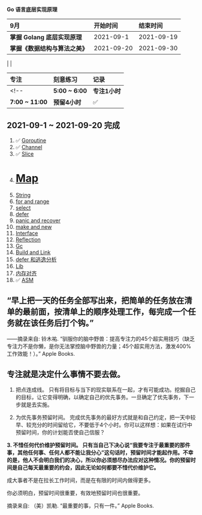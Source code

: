 **Go 语言底层实现原理**




| 9月                            | 开始时间   | 结束时间   |
| :----------------------------- | :--------- | :--------- |
| **掌握 Golang 底层实现原理**   | 2021-09-1  | 2021-09-19 |
| **掌握《数据结构与算法之美》** | 2021-09-20 | 2021-09-30 |


| <!--          | 10月任务  | 开始时间   | 完成时间 |
| :------------ | :-------- | :--------- |
| **完成项目1** | 2021-10-1 | 2021-10-3  |
| **完成项目2** | 2021-10-4 | 2021-10-6  |
| **完成项目3** | 2021-10-9 | 2021-10-12 | -->      |


| 专注             | 刻意练习        | 记录          |
| :--------------- | :-------------- | :------------ |
| <!--             | **5:00 ~ 6:00** | **专注1小时** | ✅ | --> |
| **7:00 ~ 11:00** | **预留4小时**   | ✅             |




## 2021-09-1 ~ 2021-09-20 完成

1. ✅ [Goroutine](Goroutine.md)
1. ✅ [Channel](channel.md)
1. ✅ [Slice](slice.md) 
1. # [Map](Map.md)  
1. [String](String.md)
1. [for and range]()
1. [select]()
1. [defer]()
1. [panic and recover ]() 
1. [make and new]()  
1. [Interface](Interface.md) 
1. [Reflection](reflection.md)
1. [Gc](gc.md)  
1. [Build and Link](build.md) 
1. [defer 和逃逸分析]()
1. [Lib](lib.md) 
1. [内存对齐]() 
1. ✅ [ASM](asm.md)  







## “早上把一天的任务全部写出来，把简单的任务放在清单的最前面，按清单上的顺序处理工作，每完成一个任务就在该任务后打个钩。”

——摘录来自: 铃木祐. “驯服你的脑中野兽：提高专注力的45个超实用技巧（缺乏专注力不是你懒，是你无法掌控脑中野兽的力量；45个超实用方法，激发400%工作效能！）。” Apple Books.


## 专注就是决定什么事情不要去做。

1. 把点连成线。 只有将目标与当下的现实联系在一起，才有可能成功。挖掘自己的目标，让它变得明确，以确定自己的优先事务。一旦确定了优先事务，下一步就是去实施。

2. 为优先事务预留时间。 完成优先事务的最好方式就是和自己约定，把一天中较早、较充分的时间留给它，不要低于4个小时。你可以这样想：如果在试行中预留时间，你的计划能否使自己信服？

**3. 不惜任何代价维护预留时间。 只有当自己下决心说“我要专注于最重要的那件事，其他任何事、任何人都不能让我分心”这句话时，预留时间才能起作用。不幸的是，他人不会明白我们的决心，所以你必须想尽办法应对这种情况。你的预留时间是自己每天最重要的约会，因此无论如何都要不惜代价维护它。**
   
成大事者不是在拉长工作时间，而是在有限的时间内做得更多。

你必须明白，预留时间很重要，有效地预留时间也很重要。

摘录来自: （美）凯勒. “最重要的事，只有一件。” Apple Books. 

